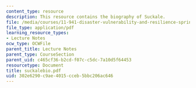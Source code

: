 ```yaml
---
content_type: resource
description: This resource contains the biography of Suckale.
file: /media/courses/11-941-disaster-vulnerability-and-resilience-spring-2005/302e6290c9ae4015cceb5bbc206ac646_suckalebio.pdf
file_type: application/pdf
learning_resource_types:
- Lecture Notes
ocw_type: OCWFile
parent_title: Lecture Notes
parent_type: CourseSection
parent_uid: c465cf36-b2cd-f07c-c5dc-7a10d5f64453
resourcetype: Document
title: suckalebio.pdf
uid: 302e6290-c9ae-4015-cceb-5bbc206ac646
---
```

